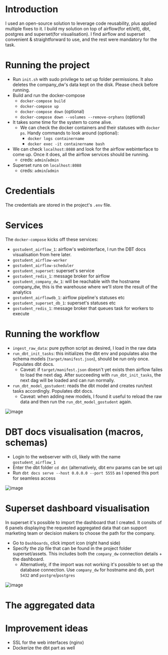 # Introduction
I used an open-source solution to leverage code reusability, plus applied multiple fixes to it.
I build my solution on top of airflow(for etl/elt), dbt, postgres and superset(for visualisation). I find airflow and superset convenient & straightforward to use, and the rest were mandatory for the task.

# Running the project
* Run `init.sh` with sudo privilege to set up folder permissions. It also deletes the company_dw's data kept on the disk. Please check before running.
* Build and run the docker-compose
  * `docker-compose build`
  * `docker-compose up`
  * `docker-compose down` (optional)
  * `docker-compose down --volumes --remove-orphans` (optional)
* It takes some time for the system to come alive.
  * We can check the docker containers and their statuses with `docker ps`. Handy commands to look around (optional):
    * `docker logs containername`
    * `docker exec -it containername bash`
* We can check `localhost:8080` and look for the airflow webinterface to come up. Once it does, all the airflow services should be running.
  * creds: `admin`/`admin`
* Superset runs on `localhost:8088`
  * creds: `admin`/`admin`

# Credentials
The credentials are stored in the project's `.env` file.

# Services
The `docker-compose` kicks off these services:
* `gostudent_airflow_1`: airflow's webinterface, I run the DBT docs visualisation from here later.
* `gostudent_airflow-worker`
* `gostudent_airflow-scheduler`
* `gostudent_superset`: superset's service
* `gostudent_redis_1`: message broker for airflow
* `gostudent_company_dw_1`: will be reachable with the hostname company_dw, this is the warehouse where we'll store the result of the analytics
* `gostudent_airflowdb_1`: airflow pipeline's statuses etc
* `gostudent_superset_db_1`: superset's statuses etc
* `gostudent_redis_1`: message broker that queues task for workers to execute

# Running the workflow
* `ingest_raw_data`: pure python script as desired, I load in the raw data
* `run_dbt_init_tasks`: this initializes the dbt env and populates also the schema models (`target/manifest.json`), should be run only once. Populates dbt docs.
  * Caveat: if `target/manifest.json` doesn't yet exists then airflow failes to load the next dag. After succeeding with `run_dbt_init_tasks`, the next dag will be loaded and can run normally.
* `run_dbt_model_gostudent`: reads the dbt model and creates run/test tasks accordingly. Populates dbt docs.
  * Caveat: when adding new models, I found it useful to reload the raw data and then run the `run_dbt_model_gostudent` again.

![image](https://github.com/user-attachments/assets/090d978c-c403-4f48-b454-00c416ee1745)

# DBT docs visualisation (macros, schemas)
* Login to the webserver with cli, likely with the name `gostudent_airflow_1`
* Enter the dbt folder `cd dbt` (alternatively, dbt env params can be set up)
* Run `dbt docs serve --host 0.0.0.0 --port 5555` as I opened this port for seamless access

![image](https://github.com/user-attachments/assets/a270f621-f130-4fc1-a078-cb85517c374a)

# Superset dashboard visualisation
In superset it's possible to import the dashboard that I created. It consits of 6 panels displaying the requested aggregated data that can support marketing team or decision makers to choose the path for the company. 
* Go to `Dashboards`, click import icon (right hand side)
* Specify the zip file that can be found in the project folder superset/assets. This includes both the `company_dw` connection details + the dashboard.
  * Alternatively, if the import was not working it's possible to set up the database connection. Use `company_dw` for hostname and db, port `5432` and `postgre`/`postgres`

![image](https://github.com/user-attachments/assets/5d9ba01c-5b87-470c-b236-0f6be427058c)

# The aggregated data

# Improvement ideas
* SSL for the web interfaces (nginx)
* Dockerize the dbt part as well
